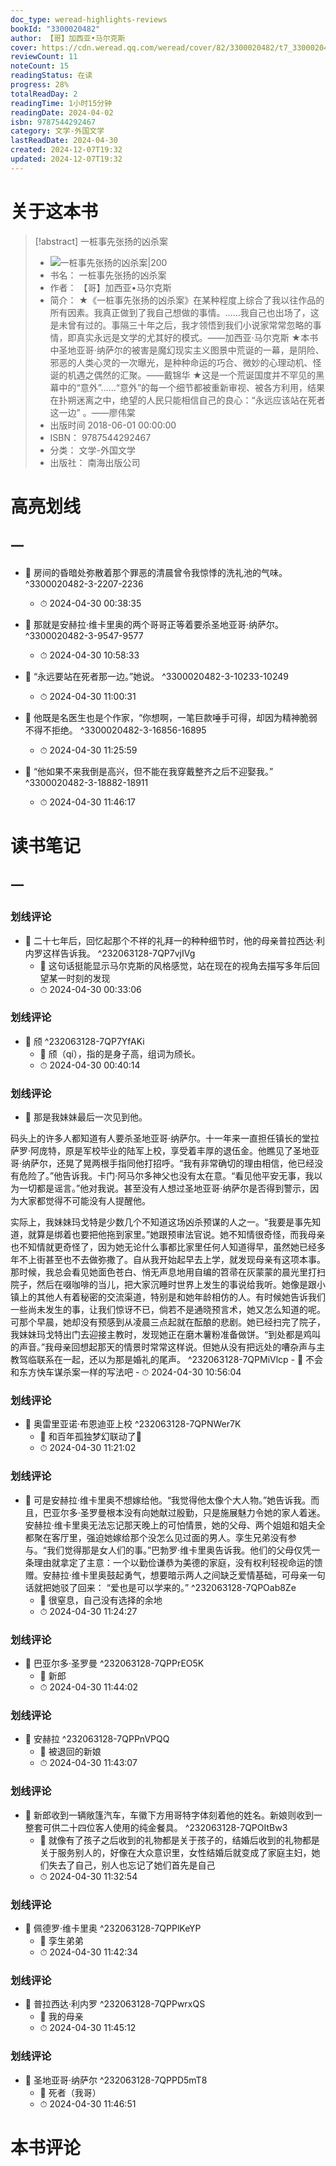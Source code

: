 ```yaml
---
doc_type: weread-highlights-reviews
bookId: "3300020482"
author: 【哥】加西亚•马尔克斯
cover: https://cdn.weread.qq.com/weread/cover/82/3300020482/t7_3300020482.jpg
reviewCount: 11
noteCount: 15
readingStatus: 在读
progress: 28%
totalReadDay: 2
readingTime: 1小时15分钟
readingDate: 2024-04-02
isbn: 9787544292467
category: 文学-外国文学
lastReadDate: 2024-04-30
created: 2024-12-07T19:32
updated: 2024-12-07T19:32
---
```

# 关于这本书
> [!abstract] 一桩事先张扬的凶杀案
> - ![ 一桩事先张扬的凶杀案|200](https://cdn.weread.qq.com/weread/cover/82/3300020482/t7_3300020482.jpg)
> - 书名： 一桩事先张扬的凶杀案
> - 作者： 【哥】加西亚•马尔克斯
> - 简介： ★《一桩事先张扬的凶杀案》在某种程度上综合了我以往作品的所有因素。我真正做到了我自己想做的事情。……我自己也出场了，这是未曾有过的。事隔三十年之后，我才领悟到我们小说家常常忽略的事情，即真实永远是文学的尤其好的模式。——加西亚·马尔克斯
★本书中圣地亚哥‧纳萨尔的被害是魔幻现实主义图景中荒诞的一幕，是阴险、邪恶的人类心灵的一次曝光，是种种命运的巧合、微妙的心理动机、怪诞的机遇之偶然的汇聚。——戴锦华
★这是一个荒诞国度并不罕见的黑幕中的“意外”……“意外”的每一个细节都被重新审视、被各方利用，结果在扑朔迷离之中，绝望的人民只能相信自己的良心：“永远应该站在死者这一边” 。——廖伟棠
> - 出版时间 2018-06-01 00:00:00
> - ISBN： 9787544292467
> - 分类： 文学-外国文学
> - 出版社： 南海出版公司

# 高亮划线

## 一

 

- 📌 房间的昏暗处弥散着那个罪恶的清晨曾令我惊悸的洗礼池的气味。 ^3300020482-3-2207-2236
    - ⏱ 2024-04-30 00:38:35 
 

- 📌 那就是安赫拉·维卡里奥的两个哥哥正等着要杀圣地亚哥·纳萨尔。 ^3300020482-3-9547-9577
    - ⏱ 2024-04-30 10:58:33 

- 📌 “永远要站在死者那一边。”她说。 ^3300020482-3-10233-10249
    - ⏱ 2024-04-30 11:00:31 
 
 

- 📌 他既是名医生也是个作家，“你想啊，一笔巨款唾手可得，却因为精神脆弱不得不拒绝。 ^3300020482-3-16856-16895
    - ⏱ 2024-04-30 11:25:59 
 
 
 
 
 

- 📌 “他如果不来我倒是高兴，但不能在我穿戴整齐之后不迎娶我。” ^3300020482-3-18882-18911
    - ⏱ 2024-04-30 11:46:17 
 
# 读书笔记

## 一

### 划线评论
- 📌 二十七年后，回忆起那个不祥的礼拜一的种种细节时，他的母亲普拉西达·利内罗这样告诉我。  ^232063128-7QP7vjIVg
    - 💭 这句话挺能显示马尔克斯的风格感觉，站在现在的视角去描写多年后回望某一时刻的发现
    - ⏱ 2024-04-30 00:33:06

### 划线评论
- 📌 颀  ^232063128-7QP7YfAKi
    - 💭 颀（qí），指的是身子高，组词为颀长。
    - ⏱ 2024-04-30 00:40:14

### 划线评论
- 📌 那是我妹妹最后一次见到他。

码头上的许多人都知道有人要杀圣地亚哥·纳萨尔。十一年来一直担任镇长的堂拉萨罗·阿庞特，原是军校毕业的陆军上校，享受着丰厚的退伍金。他瞧见了圣地亚哥·纳萨尔，还晃了晃两根手指同他打招呼。“我有非常确切的理由相信，他已经没有危险了。”他告诉我。卡门·阿马尔多神父也没有太在意。“看见他平安无事，我以为一切都是谣言。”他对我说。甚至没有人想过圣地亚哥·纳萨尔是否得到警示，因为大家都觉得不可能没有人提醒他。

实际上，我妹妹玛戈特是少数几个不知道这场凶杀预谋的人之一。“我要是事先知道，就算是绑着也要把他拖到家里。”她跟预审法官说。她不知情很奇怪，而我母亲也不知情就更奇怪了，因为她无论什么事都比家里任何人知道得早，虽然她已经多年不上街甚至也不去做弥撒了。自从我开始起早去上学，就发现母亲有这项本事。那时候，我总会看见她面色苍白、悄无声息地用自编的笤帚在灰蒙蒙的晨光里打扫院子，然后在啜咖啡的当儿，把大家沉睡时世界上发生的事说给我听。她像是跟小镇上的其他人有着秘密的交流渠道，特别是和她年龄相仿的人。有时候她告诉我们一些尚未发生的事，让我们惊讶不已，倘若不是通晓预言术，她又怎么知道的呢。可那个早晨，她却没有预感到从凌晨三点起就在酝酿的悲剧。她已经扫完了院子，我妹妹玛戈特出门去迎接主教时，发现她正在磨木薯粉准备做饼。“到处都是鸡叫的声音。”我母亲回想起那天的情景时常常这样说。但她从没有把远处的嘈杂声与主教驾临联系在一起，还以为那是婚礼的尾声。  ^232063128-7QPMiVlcp
    - 💭 不会和东方快车谋杀案一样的写法吧
    - ⏱ 2024-04-30 10:56:04

### 划线评论
- 📌 奥雷里亚诺·布恩迪亚上校  ^232063128-7QPNWer7K
    - 💭 和百年孤独梦幻联动了🥺
    - ⏱ 2024-04-30 11:21:02

### 划线评论
- 📌 可是安赫拉·维卡里奥不想嫁给他。“我觉得他太像个大人物。”她告诉我。而且，巴亚尔多·圣罗曼根本没有向她献过殷勤，只是施展魅力令她的家人着迷。安赫拉·维卡里奥无法忘记那天晚上的可怕情景，她的父母、两个姐姐和姐夫全都聚在客厅里，强迫她嫁给那个没怎么见过面的男人。孪生兄弟没有参与。“我们觉得那是女人们的事。”巴勃罗·维卡里奥告诉我。他们的父母仅凭一条理由就拿定了主意：一个以勤俭谦恭为美德的家庭，没有权利轻视命运的馈赠。安赫拉·维卡里奥鼓起勇气，想要暗示两人之间缺乏爱情基础，可母亲一句话就把她驳了回来：
“爱也是可以学来的。”  ^232063128-7QPOab8Ze
    - 💭 很窒息，自己没有选择的余地
    - ⏱ 2024-04-30 11:24:27

### 划线评论
- 📌 巴亚尔多·圣罗曼  ^232063128-7QPPrEO5K
    - 💭 新郎
    - ⏱ 2024-04-30 11:44:02

### 划线评论
- 📌 安赫拉  ^232063128-7QPPnVPQQ
    - 💭 被退回的新娘
    - ⏱ 2024-04-30 11:43:07

### 划线评论
- 📌 新郎收到一辆敞篷汽车，车徽下方用哥特字体刻着他的姓名。新娘则收到一整套可供二十四位客人使用的纯金餐具。  ^232063128-7QPOItBw3
    - 💭 就像有了孩子之后收到的礼物都是关于孩子的，结婚后收到的礼物都是关于服务别人的，好像在大众意识里，女性结婚后就变成了家庭主妇，她们失去了自己，别人也忘记了她们首先是自己
    - ⏱ 2024-04-30 11:32:54

### 划线评论
- 📌 佩德罗·维卡里奥  ^232063128-7QPPlKeYP
    - 💭 孪生弟弟
    - ⏱ 2024-04-30 11:42:34

### 划线评论
- 📌 普拉西达·利内罗  ^232063128-7QPPwrxQS
    - 💭 我的母亲
    - ⏱ 2024-04-30 11:45:12

### 划线评论
- 📌 圣地亚哥·纳萨尔  ^232063128-7QPPD5mT8
    - 💭 死者（我哥）
    - ⏱ 2024-04-30 11:46:51
   
# 本书评论
